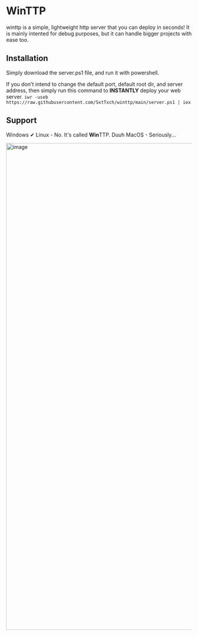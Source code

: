 # WinTTP

winttp is a simple, lightweight http server that you can deploy in seconds! It is mainly intented for debug purposes, but it can handle bigger projects with ease too.

## Installation

Simply download the server.ps1 file, and run it with powershell.

If you don't intend to change the default port, default root dir, and server address, then simply run this command to **INSTANTLY** deploy your web server.
`iwr -useb https://raw.githubusercontent.com/SxtTxch/winttp/main/server.ps1 | iex`

## Support
Windows ✔
Linux - No. It's called **Win**TTP. Duuh
MacOS - Seriously... 

<img width="2558" height="1318" alt="image" src="https://github.com/user-attachments/assets/a4e5449b-43db-48f3-a6a9-847a04aa6b94" />
